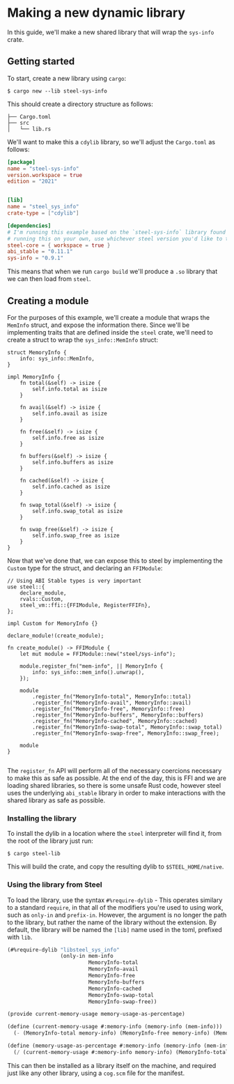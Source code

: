 # Making a new dynamic library

In this guide, we'll make a new shared library that will wrap the `sys-info` crate.


## Getting started

To start, create a new library using `cargo`:

```
$ cargo new --lib steel-sys-info
```

This should create a directory structure as follows:

```
├── Cargo.toml
├── src
│   └── lib.rs
```

We'll want to make this a `cdylib` library, so we'll adjust the `Cargo.toml` as follows:

```toml
[package]
name = "steel-sys-info"
version.workspace = true
edition = "2021"


[lib]
name = "steel_sys_info"
crate-type = ["cdylib"]

[dependencies]
# I'm running this example based on the `steel-sys-info` library found in the steel repo. If you're
# running this on your own, use whichever steel version you'd like to target and pin to that.
steel-core = { workspace = true }
abi_stable = "0.11.1"
sys-info = "0.9.1"
```

This means that when we run `cargo build` we'll produce a `.so` library that we can then load from `steel`.

## Creating a module

For the purposes of this example, we'll create a module that wraps the `MemInfo` struct, and expose
the information there. Since we'll be implementing traits that are defined inside the `steel` crate, we'll
need to create a struct to wrap the `sys_info::MemInfo` struct:

```rust,noplaypen
struct MemoryInfo {
    info: sys_info::MemInfo,
}

impl MemoryInfo {
    fn total(&self) -> isize {
        self.info.total as isize
    }

    fn avail(&self) -> isize {
        self.info.avail as isize
    }

    fn free(&self) -> isize {
        self.info.free as isize
    }

    fn buffers(&self) -> isize {
        self.info.buffers as isize
    }

    fn cached(&self) -> isize {
        self.info.cached as isize
    }

    fn swap_total(&self) -> isize {
        self.info.swap_total as isize
    }

    fn swap_free(&self) -> isize {
        self.info.swap_free as isize
    }
}
```

Now that we've done that, we can expose this to steel by implementing the `Custom` type for the struct, and declaring an `FFIModule`:

```rust,noplaypen
// Using ABI Stable types is very important
use steel::{
    declare_module,
    rvals::Custom,
    steel_vm::ffi::{FFIModule, RegisterFFIFn},
};

impl Custom for MemoryInfo {}

declare_module!(create_module);

fn create_module() -> FFIModule {
    let mut module = FFIModule::new("steel/sys-info");

    module.register_fn("mem-info", || MemoryInfo {
        info: sys_info::mem_info().unwrap(),
    });

    module
        .register_fn("MemoryInfo-total", MemoryInfo::total)
        .register_fn("MemoryInfo-avail", MemoryInfo::avail)
        .register_fn("MemoryInfo-free", MemoryInfo::free)
        .register_fn("MemoryInfo-buffers", MemoryInfo::buffers)
        .register_fn("MemoryInfo-cached", MemoryInfo::cached)
        .register_fn("MemoryInfo-swap-total", MemoryInfo::swap_total)
        .register_fn("MemoryInfo-swap-free", MemoryInfo::swap_free);

    module
}
  
```

The `register_fn` API will perform all of the necessary coercions necessary to make this as safe as possible. At the end of the day, this is FFI and we are loading shared libraries, so there is some unsafe Rust code, however steel uses the underlying `abi_stable` library in order to make interactions with the shared library as safe as possible.


### Installing the library

To install the dylib in a location where the `steel` interpreter will find it, from the root of the library just run:

```
$ cargo steel-lib
```

This will build the crate, and copy the resulting dylib to `$STEEL_HOME/native`.

### Using the library from Steel

To load the library, use the syntax `#%require-dylib` - This operates similary to a standard `require`, in that all of the modifiers you're used to using work, such as `only-in` and `prefix-in`. However, the argument is no longer the path to the library, but rather the name of the library without the extension. By default, the library will be named the `[lib]` name used in the toml, prefixed with `lib`.

```scheme
(#%require-dylib "libsteel_sys_info"
                 (only-in mem-info
                          MemoryInfo-total
                          MemoryInfo-avail
                          MemoryInfo-free
                          MemoryInfo-buffers
                          MemoryInfo-cached
                          MemoryInfo-swap-total
                          MemoryInfo-swap-free))

(provide current-memory-usage memory-usage-as-percentage)

(define (current-memory-usage #:memory-info (memory-info (mem-info)))
  (- (MemoryInfo-total memory-info) (MemoryInfo-free memory-info) (MemoryInfo-cached memory-info)))

(define (memory-usage-as-percentage #:memory-info (memory-info (mem-info)))
  (/ (current-memory-usage #:memory-info memory-info) (MemoryInfo-total memory-info)))

```

This can then be installed as a library itself on the machine, and required just like any other library, using a `cog.scm` file for the manifest.
